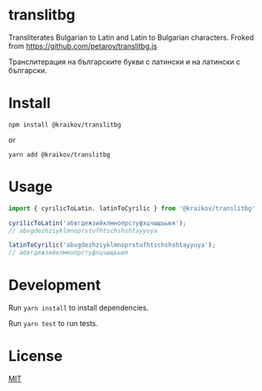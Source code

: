 translitbg
=================

Transliterates Bulgarian to Latin and Latin to Bulgarian characters. Froked from https://github.com/petarov/translitbg.js

Транслитерация на българските букви с латински и на латински с български.

# Install

    npm install @kraikov/translitbg

or

    yarn add @kraikov/translitbg

# Usage

```javascript
import { cyrilicToLatin, latinToCyrilic } from '@kraikov/translitbg'

cyrilicToLatin('абвгдежзийклмнопрстуфхцчшщъьюя'); 
// abvgdezhziyklmnoprstufhtschshshtayyuya

latinToCyrilic('abvgdezhziyklmnoprstufhtschshshtayyuya'); 
// абвгдежзийклмнопрстуфхцчшщъьюя
```


# Development

Run `yarn install` to install dependencies.

Run `yarn test` to run tests.

# License

[MIT](LICENSE)
